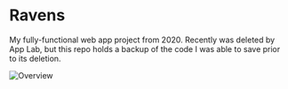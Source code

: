 # Ravens
My fully-functional web app project from 2020. Recently was deleted by App Lab, but this repo holds a backup of the code I was able to save prior to its deletion.

![Overview](./RavensByAlisonSoong.png)
